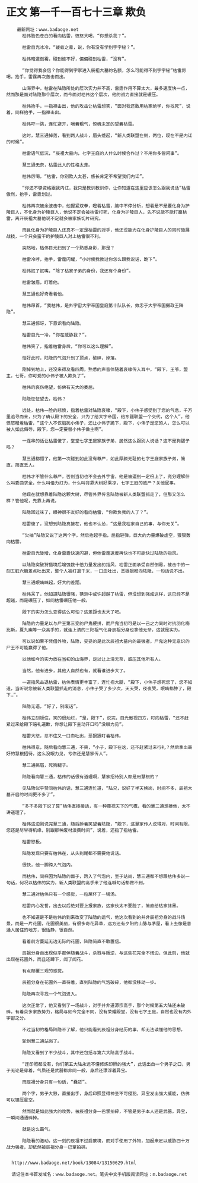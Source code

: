 # 正文 第一千一百七十三章 欺负
        最新网址：www.badaoge.net
          枯伟脸色苍白的看向枯雷，愤怒大喝，“你想杀我？”。
      
          枯雷目光冰冷，“蝼蚁之辈，说，你有没有学到宇字秘？”。
      
          枯伟暗道倒霉，碰到谁不好，偏偏碰到枯雷，“没有”。
      
          “你觉得我会信？你能得到宇家进入辰祖大墓的名额，怎么可能得不到宇字秘”枯雷厉喝，抬手，雷霆再次轰击而出。
      
          山海界中，枯雷在陆隐所处的层次实力并不高，雷霆作用不算太大，最多速度快一点，然而那是面对陆隐那个层次，而今面对枯伟这个层次，他的战力直接就是碾压。
      
          枯伟抬手，一指禅击出，他的攻击让枯雷想笑，“面对我还敢用枯家绝学，你找死”，说着，同样抬手，一指禅击出。
      
          枯伟吓一跳，连忙避开，喘着粗气，惊魂未定的望着枯雷。
      
          这时，慧三通掉落，看到两人战斗，眉头蹙起，“新人类联盟在侧，两位，现在不是内讧的时候”。
      
          枯雷语气低沉，“辰祖大墓内，七字王庭的人什么时候合作过？不用你多管闲事”。
      
          慧三通无奈，枯雷此人的性格太差。
      
          枯伟厉喝，“枯雷，你别欺人太甚，族长肯定不希望我们内讧”。
      
          “你还不够资格跟我内讧，我只是教训教训你，让你知道在这里应该怎么跟我说话”枯雷傲然，抬手，雷霆划过。
      
          枯伟再次被余波击中，他握紧双拳，瞪着枯雷，脑中不停分析，想着是不是要化身为护陵巨人，不化身为护陵巨人，他说不定会被枯雷打死，化身为护陵巨人，先不说能不能打赢枯雷，离开辰祖大墓他说不定就会被家族切片研究。
      
          而且化身为护陵巨人还真不一定是枯雷的对手，他还没能力在化身护陵巨人的同时施展战技，一个只会蛮干的护陵巨人对上枯雷很不利。
      
          突然地，枯伟目光扫到了一个熟悉身影，那是？
      
          枯雷冷哼，抬手，雷霆闪耀，“小时候我教过你怎么跟我说话，跪下”。
      
          枯伟抿了抿嘴，“除了枯家子弟的身份，我还有个身份”。
      
          枯雷皱眉，盯着他。
      
          慧三通也好奇看着他。
      
          枯伟昂首，“我枯伟，是外宇宙大宇帝国皇庭第十队队长，效忠于大宇帝国摄政王陆隐”。
      
          慧三通惊讶，下意识看向陆隐。
      
          枯雷目光一冷，“你在威胁我？”。
      
          枯伟笑了，指着枯雷身后，“你可以这么理解”。
      
          恰好此时，陆隐的气泡升到了顶点，破碎，掉落。
      
          刚掉到地上，还没来得及看四周，熟悉的声音伴随着哀嚎传入耳中，“殿下，王爷，盟主，七哥，你可爱的小伟子被人欺负了”。
      
          枯伟的哀伤绝望，仿佛有天大的委屈。
      
          陆隐怔怔望去，枯伟？
      
          远处，枯伟一脸的悲愤，指着枯雷对陆隐哀嚎，“殿下，小伟子感受到了您的气息，千万里追寻而来，只为了确认殿下的安全，只为了给大宇帝国，给东疆联盟一个交代，这个人”，他愤怒瞪着枯雷，“这个人不仅阻扰小伟子，还让小伟子跪下，殿下，小伟子是您的人，怎么可以被人如此侮辱，殿下，您一定要替小伟子做主啊”。
      
          一连串的话让枯雷傻了，堂堂七字王庭家族子弟，居然这么跟别人说话？这不是狗腿子吗？
      
          慧三通都懵了，他第一次碰到如此没有尊严，如此厚颜无耻的七字王庭家族子弟，简直，简直丢人。
      
          枯伟才不管什么尊严，否则当初也不会去外宇宙，他是被逼到一定份上了，充分理解什么叫委曲求全，什么叫借力打力，什么叫背靠大树好乘凉，七字王庭的威严？关他屁事。
      
          他现在就想靠着陆隐这颗大树，尽管外界传言陆隐被新人类联盟抓走了，但那又怎么样？管他呢，先靠上再说。
      
          陆隐回过味了，眼神很不友好的看向枯雷，“你欺负我的人了？”。
      
          枯雷傻了，没想到陆隐真接茬，他也不认怂，“这是我枯家自己的事，与你无关”。
      
          “欠抽”陆隐又说了这两个字，然后抬起手指，屈指轻弹，巨大的力量爆破虚空，狠狠轰向枯雷。
      
          枯雷目光陡增，化身雷霆快速闪避，但他雷霆速度再快也不可能快过陆隐的指风。
      
          以陆隐突破狩猎境后增强数十倍力量发出的指风，枯雷正面承受自然倒霉，被击中的一刻五脏六腑差点吐出来，整个人被打退千米，一口血吐出，恶狠狠瞪向陆隐，一句话说不出。
      
          慧三通眼睛眯起，好大的差距。
      
          枯伟呆了，他知道陆隐很强，猜测中或许超越了枯雷，但没想到强成这样，这已经不是超越，而是碾压了，如同枯雷碾压他一般。
      
          殿下的实力怎么变得这么可怕？这差距也太大了吧。
      
          陆隐的力量足以与尸王第三变的尸鬼硬拼，而尸鬼当初可是以一己之力同时对抗羽化梅比斯，夏九幽等一众高手的，就连上清的三阳祖气化身辰祖分身也拿他无奈，这就是实力。
      
          可以说如果不凭借外物，陆隐，妥妥的是此次辰祖大墓内的最强者，尸鬼这种无意识的尸王不可能赢得了他。
      
          以他如今的实力放在当初的山海界，足以让上清无奈，威压其他所有人。
      
          当然，他有进步，其他人自然也有，就看谁进步大了。
      
          一道指风击退枯雷，枯伟表情更丰富了，连忙抱大腿，“殿下，小伟子想死您了，您不知道，当听说您被新人类联盟抓走的消息，小伟子哭了多少次，天天哭，夜夜哭，眼睛都肿了，殿下…”。
      
          陆隐无语，“好了，别废话”。
      
          枯伟立刻顿住，笑的很灿烂，“是，殿下”，说完，目光傲视四方，盯向枯雷，“还不赶紧过来给殿下赔礼道歉，你想让殿下主动开口吗”没眼力见“。
      
          枯雷大怒，忍不住又一口血吐出，恶狠狠盯着枯伟。
      
          枯伟得意，随后看向慧三通，不爽，“小子，殿下在这，还不赶紧过来行礼？然后拿出最好的慧根招待，这么没眼力见，亏你还是慧家传人”。
      
          慧三通挑眉，死狗腿子。
      
          陆隐看向慧三通，枯伟的话很有道理啊，慧家招待别人都是用慧根的？
      
          见陆隐似乎赞同枯伟的话，慧三通连忙道，“陆兄，说好了半天换岗，时间不多，辰祖大墓开启的时间更不多了”。
      
          “多不多殿下说了算”枯伟直接接话，有一种蔑视天下的气概，看的慧三通想揍他，太不讲道理了。
      
          枯伟这边刚说完慧三通，随后舔着笑望着陆隐，“殿下，这慧家传人说得对，时间有限，您还是尽早得机缘，别跟那种废材浪费时间”，说着，还指了指枯雷。
      
          枯雷怒极。
      
          陆隐发现只要有枯伟在，从头到尾都不需要他说话。
      
          很快，他一脚跨入气泡内。
      
          而枯伟，同样因为陆隐的面子，跨入了气泡内，至于站岗，慧三通都不想跟枯伟多说一句话，何况以枯伟的实力，新人类联盟的高手来了他连喊句话都做不到。
      
          慧三通对枯伟只有一个感觉，一粒屎坏了一锅汤。
      
          枯雷内心发誓，出去以后绝对要上报家族，这家伙太不要脸了，简直给枯家抹黑。
      
          也不知道是不是枯伟的到来改变了陆隐的运气，他这次看到的并非辰祖分身的战斗场景，而是一片花圃，花圃很美丽，有很多奇花异草，远方还有夕阳的山脉与茅屋，看上去像是普通人居住的地方，很恬静，很自然。
      
          看着前方蔓延无边无际的花圃，陆隐简直不敢置信。
      
          辰祖分身自出现似乎都伴随着战斗，杀戮与叛逆，与这些花完全不搭边，但此刻，他就出现在花圃外，而且还蹲下，闻了闻花。
      
          有点颠覆三观的感觉。
      
          辰祖分身在花圃外一直待着，直到陆隐的气泡破碎，他都没移动一步。
      
          陆隐再次寻找一个气泡进入。
      
          这次正常了，他又看到了一场战斗，对手并非道源宗高手，那个时候第五大陆还未破碎，有着众多家族势力，格局与如今完全不同，没有荣耀殿堂，没有七字王庭，自然也没有内外宇宙之分。
      
          不过当初的格局陆隐不了解，他只能看到辰祖分身经历的事，却无法读懂他的思想。
      
          轮到慧三通站岗了。
      
          陆隐又看到了不少战斗，其中还包括与第六大陆高手战斗。
      
          “连印照都没有，你们第五大陆永远不懂修炼印照的强大”，此话出自一个男子之口，男子无论是穿着，气质还是武器都非同一般，身后还漂浮着异宝。
      
          而辰祖分身只有一句话，“蠢货”。
      
          两个字，男子大怒，直接出手，身后印照显得神圣不可侵犯，异宝发出强大威能，仿佛可以镇压星空。
      
          然而就是如此强大的攻势，被辰祖分身一巴掌拍碎，不管是男子本人还是武器，异宝，一瞬间通通碎掉。
      
          就是这么霸气。
      
          陆隐看的激动，这一刻的辰祖不过启蒙境，而对手使用了外物，加起来足以威胁四十万战力强者，却依然被辰祖分身一巴掌拍碎。
      
      
      http://www.badaoge.net/book/13084/13150629.html
      
      请记住本书首发域名：www.badaoge.net。笔尖中文手机版阅读网址：m.badaoge.net